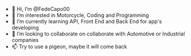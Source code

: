 - 👋 Hi, I’m @FedeCapo00
- 👀 I’m interested in Motorcycle, Coding and Programming
- 🌱 I’m currently learning API, Front End and Back End for app's developing
- 💞️ I’m looking to collaborate on collaborate with Automotive or Industrial companies
- 📫 Try to use a pigeon, maybe it will come back

<!---
FedeCapo00/FedeCapo00 is a ✨ special ✨ repository because its `README.md` (this file) appears on your GitHub profile.
You can click the Preview link to take a look at your changes.
--->
